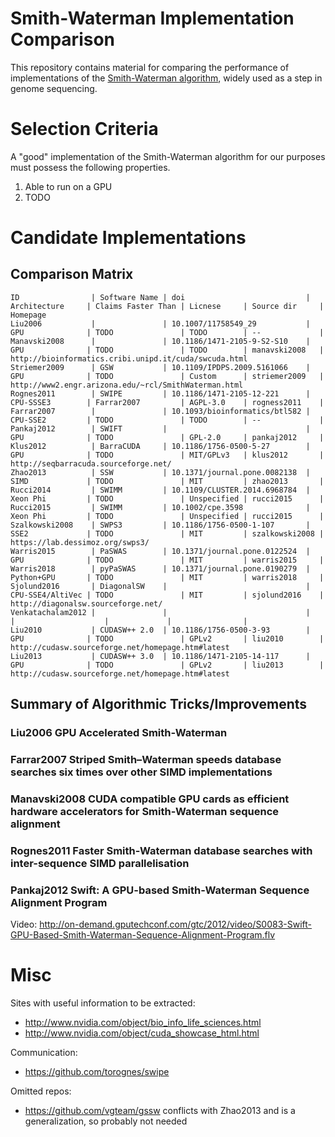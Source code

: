 Smith-Waterman Implementation Comparison
==========================================

This repository contains material for comparing the performance of
implementations of the [Smith-Waterman
algorithm](https://en.wikipedia.org/wiki/Smith%E2%80%93Waterman_algorithm),
widely used as a step in genome sequencing.



Selection Criteria
==========================================

A "good" implementation of the Smith-Waterman algorithm for our purposes must
possess the following properties.

  1. Able to run on a GPU
  2. TODO



Candidate Implementations
==========================================

Comparison Matrix
-----------------

    ID                | Software Name | doi                           | Architecture     | Claims Faster Than | Licnese     | Source dir     | Homepage
    Liu2006           |               | 10.1007/11758549_29           | GPU              | TODO               | TODO        | --             |
    Manavski2008      |               | 10.1186/1471-2105-9-S2-S10    | GPU              | TODO               | TODO        | manavski2008   | http://bioinformatics.cribi.unipd.it/cuda/swcuda.html
    Striemer2009      | GSW           | 10.1109/IPDPS.2009.5161066    | GPU              | TODO               | Custom      | striemer2009   | http://www2.engr.arizona.edu/~rcl/SmithWaterman.html
    Rognes2011        | SWIPE         | 10.1186/1471-2105-12-221      | CPU-SSSE3        | Farrar2007         | AGPL-3.0    | rogness2011    |
    Farrar2007        |               | 10.1093/bioinformatics/btl582 | CPU-SSE2         | TODO               | TODO        | --             |
    Pankaj2012        | SWIFT         |                               | GPU              | TODO               | GPL-2.0     | pankaj2012     |
    Klus2012          | BarraCUDA     | 10.1186/1756-0500-5-27        | GPU              | TODO               | MIT/GPLv3   | klus2012       | http://seqbarracuda.sourceforge.net/
    Zhao2013          | SSW           | 10.1371/journal.pone.0082138  | SIMD             | TODO               | MIT         | zhao2013       |
    Rucci2014         | SWIMM         | 10.1109/CLUSTER.2014.6968784  | Xeon Phi         | TODO               | Unspecified | rucci2015      |
    Rucci2015         | SWIMM         | 10.1002/cpe.3598              | Xeon Phi         | TODO               | Unspecified | rucci2015      |
    Szalkowski2008    | SWPS3         | 10.1186/1756-0500-1-107       | SSE2             | TODO               | MIT         | szalkowski2008 | https://lab.dessimoz.org/swps3/
    Warris2015        | PaSWAS        | 10.1371/journal.pone.0122524  | GPU              | TODO               | MIT         | warris2015     |
    Warris2018        | pyPaSWAS      | 10.1371/journal.pone.0190279  | Python+GPU       | TODO               | MIT         | warris2018     |
    Sjolund2016       | DiagonalSW    |                               | CPU-SSE4/AltiVec | TODO               | MIT         | sjolund2016    | http://diagonalsw.sourceforge.net/
    Venkatachalam2012 |               |                               |                  |                    |             |                |
    Liu2010           | CUDASW++ 2.0  | 10.1186/1756-0500-3-93        | GPU              | TODO               | GPLv2       | liu2010        | http://cudasw.sourceforge.net/homepage.htm#latest
    Liu2013           | CUDASW++ 3.0  | 10.1186/1471-2105-14-117      | GPU              | TODO               | GPLv2       | liu2013        | http://cudasw.sourceforge.net/homepage.htm#latest


Summary of Algorithmic Tricks/Improvements
------------------------------------------

### Liu2006 **GPU Accelerated Smith-Waterman**

### Farrar2007 **Striped Smith–Waterman speeds database searches six times over other SIMD implementations**

### Manavski2008 **CUDA compatible GPU cards as efficient hardware accelerators for Smith-Waterman sequence alignment**

### Rognes2011 **Faster Smith-Waterman database searches with inter-sequence SIMD parallelisation**

### Pankaj2012 **Swift: A GPU-based Smith-Waterman Sequence Alignment Program**

  Video: http://on-demand.gputechconf.com/gtc/2012/video/S0083-Swift-GPU-Based-Smith-Waterman-Sequence-Alignment-Program.flv



Misc
==========================================

Sites with useful information to be extracted:

 * http://www.nvidia.com/object/bio_info_life_sciences.html
 * http://www.nvidia.com/object/cuda_showcase_html.html

Communication:

 * https://github.com/torognes/swipe

Omitted repos:

 * https://github.com/vgteam/gssw conflicts with Zhao2013 and is a generalization, so probably not needed
